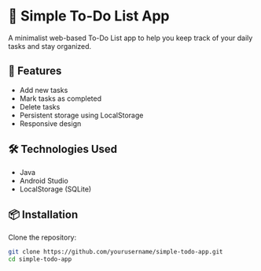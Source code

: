 # 📝 Simple To-Do List App

A minimalist web-based To-Do List app to help you keep track of your daily tasks and stay organized.

## 🚀 Features

- Add new tasks
- Mark tasks as completed
- Delete tasks
- Persistent storage using LocalStorage
- Responsive design

## 🛠️ Technologies Used

- Java
- Android Studio
- LocalStorage (SQLite)

## 📦 Installation

Clone the repository:

```bash
git clone https://github.com/yourusername/simple-todo-app.git
cd simple-todo-app
